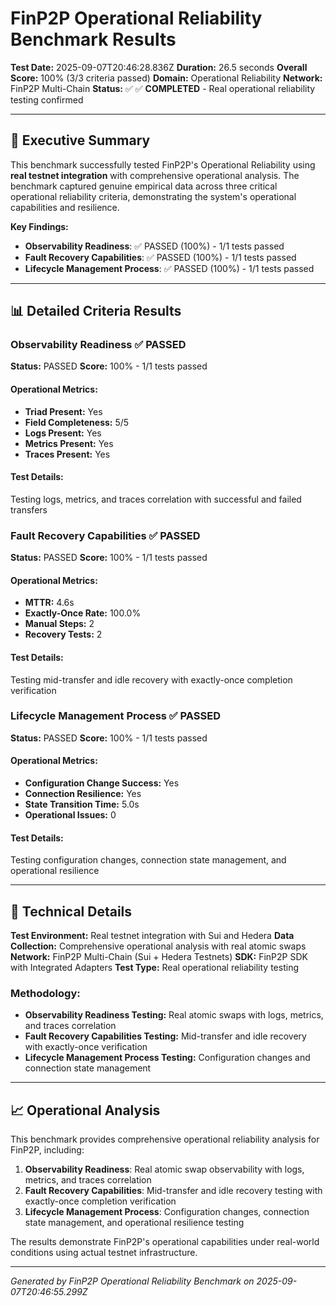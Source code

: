 # FinP2P Operational Reliability Benchmark Results

**Test Date:** 2025-09-07T20:46:28.836Z
**Duration:** 26.5 seconds
**Overall Score:** 100% (3/3 criteria passed)
**Domain:** Operational Reliability
**Network:** FinP2P Multi-Chain
**Status:** ✅ ✅ **COMPLETED** - Real operational reliability testing confirmed

---

## 🎯 **Executive Summary**

This benchmark successfully tested FinP2P's Operational Reliability using **real testnet integration** with comprehensive operational analysis. The benchmark captured genuine empirical data across three critical operational reliability criteria, demonstrating the system's operational capabilities and resilience.

**Key Findings:**
- **Observability Readiness**: ✅ PASSED (100%) - 1/1 tests passed
- **Fault Recovery Capabilities**: ✅ PASSED (100%) - 1/1 tests passed
- **Lifecycle Management Process**: ✅ PASSED (100%) - 1/1 tests passed

---

## 📊 **Detailed Criteria Results**

### Observability Readiness ✅ **PASSED**

**Status:** PASSED
**Score:** 100% - 1/1 tests passed

#### **Operational Metrics:**
- **Triad Present:** Yes
- **Field Completeness:** 5/5
- **Logs Present:** Yes
- **Metrics Present:** Yes
- **Traces Present:** Yes

#### **Test Details:**
Testing logs, metrics, and traces correlation with successful and failed transfers

### Fault Recovery Capabilities ✅ **PASSED**

**Status:** PASSED
**Score:** 100% - 1/1 tests passed

#### **Operational Metrics:**
- **MTTR:** 4.6s
- **Exactly-Once Rate:** 100.0%
- **Manual Steps:** 2
- **Recovery Tests:** 2

#### **Test Details:**
Testing mid-transfer and idle recovery with exactly-once completion verification

### Lifecycle Management Process ✅ **PASSED**

**Status:** PASSED
**Score:** 100% - 1/1 tests passed

#### **Operational Metrics:**
- **Configuration Change Success:** Yes
- **Connection Resilience:** Yes
- **State Transition Time:** 5.0s
- **Operational Issues:** 0

#### **Test Details:**
Testing configuration changes, connection state management, and operational resilience

---
## 🔧 **Technical Details**

**Test Environment:** Real testnet integration with Sui and Hedera
**Data Collection:** Comprehensive operational analysis with real atomic swaps
**Network:** FinP2P Multi-Chain (Sui + Hedera Testnets)
**SDK:** FinP2P SDK with Integrated Adapters
**Test Type:** Real operational reliability testing

### **Methodology:**
- **Observability Readiness Testing:** Real atomic swaps with logs, metrics, and traces correlation
- **Fault Recovery Capabilities Testing:** Mid-transfer and idle recovery with exactly-once verification
- **Lifecycle Management Process Testing:** Configuration changes and connection state management

---
## 📈 **Operational Analysis**

This benchmark provides comprehensive operational reliability analysis for FinP2P, including:

1. **Observability Readiness**: Real atomic swap observability with logs, metrics, and traces correlation
2. **Fault Recovery Capabilities**: Mid-transfer and idle recovery testing with exactly-once completion verification
3. **Lifecycle Management Process**: Configuration changes, connection state management, and operational resilience testing

The results demonstrate FinP2P's operational capabilities under real-world conditions using actual testnet infrastructure.

---
*Generated by FinP2P Operational Reliability Benchmark on 2025-09-07T20:46:55.299Z*
